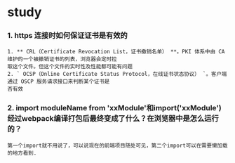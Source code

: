 # study
### 1. https 连接时如何保证证书是有效的
    1. ** CRL（Certificate Revocation List，证书撤销名单） **。PKI 体系中由 CA 维护的一个被撤销证书的列表，浏览器会定时拉
    取这个文件。但这个文件的实时性及性能都可能有问题
    2. ` OCSP（Online Certificate Status Protocol，在线证书状态协议） `。客户端通过 OSCP 服务请求接口来判断某个证书是
    否有效

### 2. import moduleName from 'xxModule'和import('xxModule')经过webpack编译打包后最终变成了什么？在浏览器中是怎么运行的？
    第一个import就不用说了，可以说现在的前端项目随处可见，第二个import可以在需要懒加载的地方看到.